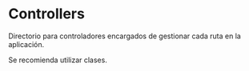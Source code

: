 # Controllers
Directorio para controladores encargados de gestionar cada
ruta en la aplicación.

Se recomienda utilizar clases.
